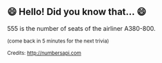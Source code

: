 ## 😄 Hello! Did you know that... 😄
555 is the number of seats of the airliner A380-800.

<sup>(come back in 5 minutes for the next trivia)</sup>


<sup>Credits: http://numbersapi.com</sup>
